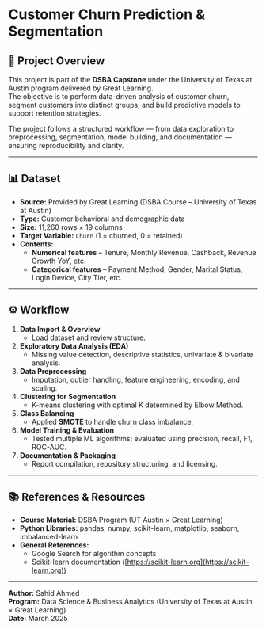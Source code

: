 # Customer Churn Prediction & Segmentation

## 📌 Project Overview
This project is part of the **DSBA Capstone** under the University of Texas at Austin program delivered by Great Learning.  
The objective is to perform data-driven analysis of customer churn, segment customers into distinct groups, and build predictive models to support retention strategies.

The project follows a structured workflow — from data exploration to preprocessing, segmentation, model building, and documentation — ensuring reproducibility and clarity.

---

## 📊 Dataset
- **Source:** Provided by Great Learning (DSBA Course – University of Texas at Austin)
- **Type:** Customer behavioral and demographic data
- **Size:** 11,260 rows × 19 columns
- **Target Variable:** `Churn` (1 = churned, 0 = retained)
- **Contents:**  
  - **Numerical features** – Tenure, Monthly Revenue, Cashback, Revenue Growth YoY, etc.  
  - **Categorical features** – Payment Method, Gender, Marital Status, Login Device, City Tier, etc.

---

## ⚙️ Workflow
1. **Data Import & Overview**  
   - Load dataset and review structure.
2. **Exploratory Data Analysis (EDA)**  
   - Missing value detection, descriptive statistics, univariate & bivariate analysis.
3. **Data Preprocessing**  
   - Imputation, outlier handling, feature engineering, encoding, and scaling.
4. **Clustering for Segmentation**  
   - K-means clustering with optimal K determined by Elbow Method.
5. **Class Balancing**  
   - Applied **SMOTE** to handle churn class imbalance.
6. **Model Training & Evaluation**  
   - Tested multiple ML algorithms; evaluated using precision, recall, F1, ROC-AUC.
7. **Documentation & Packaging**  
   - Report compilation, repository structuring, and licensing.

---


## 📚 References & Resources
- **Course Material:** DSBA Program (UT Austin × Great Learning)  
- **Python Libraries:** pandas, numpy, scikit-learn, matplotlib, seaborn, imbalanced-learn  
- **General References:**  
  - Google Search for algorithm concepts  
  - Scikit-learn documentation ([https://scikit-learn.org](https://scikit-learn.org))

---



**Author:** Sahid Ahmed  
**Program:** Data Science & Business Analytics (University of Texas at Austin × Great Learning)  
**Date:** March 2025
